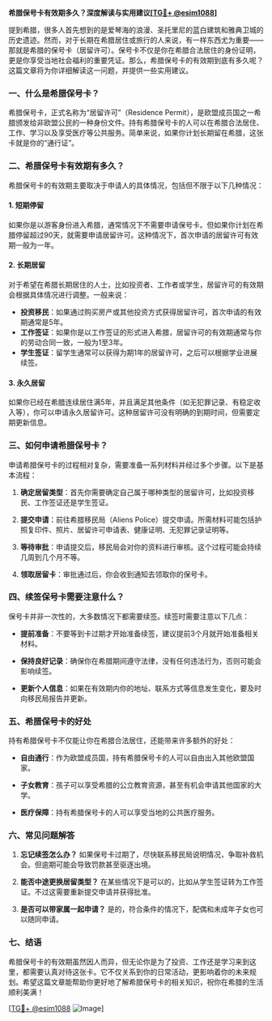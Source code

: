 **希腊保号卡有效期多久？深度解读与实用建议[[TG💪+ @esim1088](https://t.me/s/esim1088)]**

提到希腊，很多人首先想到的是爱琴海的浪漫、圣托里尼的蓝白建筑和雅典卫城的历史遗迹。然而，对于长期在希腊居住或旅行的人来说，有一样东西尤为重要——那就是希腊的保号卡（居留许可）。保号卡不仅是你在希腊合法居住的身份证明，更是你享受当地社会福利的重要凭证。那么，希腊保号卡的有效期到底有多久呢？这篇文章将为你详细解读这一问题，并提供一些实用建议。

### 一、什么是希腊保号卡？

希腊保号卡，正式名称为“居留许可”（Residence Permit），是欧盟成员国之一希腊颁发给非欧盟公民的一种身份文件。持有希腊保号卡的人可以在希腊合法居住、工作、学习以及享受医疗等公共服务。简单来说，如果你计划长期留在希腊，这张卡就是你的“通行证”。

### 二、希腊保号卡有效期有多久？

希腊保号卡的有效期主要取决于申请人的具体情况，包括但不限于以下几种情况：

#### 1. **短期停留**
   如果你是以游客身份进入希腊，通常情况下不需要申请保号卡。但如果你计划在希腊停留超过90天，就需要申请居留许可。这种情况下，首次申请的居留许可有效期一般为一年。

#### 2. **长期居留**
   对于希望在希腊长期居住的人士，比如投资者、工作者或学生，居留许可的有效期会根据具体情况进行调整。一般来说：
   - **投资移民**：如果通过购买房产或其他投资方式获得居留许可，首次申请的有效期通常是5年。
   - **工作签证**：如果你是以工作签证的形式进入希腊，居留许可的有效期通常与你的劳动合同一致，一般为1至3年。
   - **学生签证**：留学生通常可以获得为期1年的居留许可，之后可以根据学业进展续签。

#### 3. **永久居留**
   如果你已经在希腊连续居住满5年，并且满足其他条件（如无犯罪记录、有稳定收入等），你可以申请永久居留许可。这种居留许可没有明确的到期时间，但需要定期更新信息。

### 三、如何申请希腊保号卡？

申请希腊保号卡的过程相对复杂，需要准备一系列材料并经过多个步骤。以下是基本流程：

1. **确定居留类型**：首先你需要确定自己属于哪种类型的居留许可，比如投资移民、工作签证还是学生签证。
   
2. **提交申请**：前往希腊移民局（Aliens Police）提交申请。所需材料可能包括护照复印件、照片、居留许可申请表、健康证明、无犯罪记录证明等。

3. **等待审批**：申请提交后，移民局会对你的资料进行审核。这个过程可能会持续几周到几个月不等。

4. **领取居留卡**：审批通过后，你会收到通知去领取你的保号卡。

### 四、续签保号卡需要注意什么？

保号卡并非一次性的，大多数情况下都需要续签。续签时需要注意以下几点：

- **提前准备**：不要等到卡过期才开始准备续签，建议提前3个月就开始准备相关材料。
  
- **保持良好记录**：确保你在希腊期间遵守法律，没有任何违法行为，否则可能会影响续签。

- **更新个人信息**：如果在有效期内你的地址、联系方式等信息发生变化，要及时向移民局报告并更新。

### 五、希腊保号卡的好处

持有希腊保号卡不仅能让你在希腊合法居住，还能带来许多额外的好处：

- **自由通行**：作为欧盟成员国，持有希腊保号卡的人可以自由出入其他欧盟国家。
  
- **子女教育**：孩子可以享受希腊的公立教育资源，甚至有机会申请其他国家的大学。

- **医疗保障**：持有希腊保号卡的人可以享受当地的公共医疗服务。

### 六、常见问题解答

1. **忘记续签怎么办？**
   如果保号卡过期了，尽快联系移民局说明情况，争取补救机会。但逾期可能会导致罚款甚至驱逐出境。

2. **能否中途更换居留类型？**
   在某些情况下是可以的，比如从学生签证转为工作签证。不过这需要重新提交申请并获得批准。

3. **是否可以带家属一起申请？**
   是的，符合条件的情况下，配偶和未成年子女也可以随同申请。

### 七、结语

希腊保号卡的有效期虽然因人而异，但无论你是为了投资、工作还是学习来到这里，都需要认真对待这张卡。它不仅关系到你的日常活动，更影响着你的未来规划。希望这篇文章能帮助你更好地了解希腊保号卡的相关知识，祝你在希腊的生活顺利美满！

[[TG💪+ @esim1088](https://t.me/s/esim1088) ![Image](https://i.postimg.cc/4NQfJmqS/Snipaste-2025-05-13-00-14-12.png)]